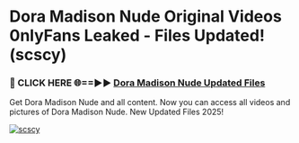 # Dora Madison Nude Original Videos 0nlyFans Leaked - Files Updated! (scscy)

<h3>🔴 CLICK HERE 🌐==►► <a href="https://tinyurl.com/52m3yx9h" rel="nofollow">Dora Madison Nude Updated Files</a></h3>

Get Dora Madison Nude and all content. Now you can access all videos and pictures of Dora Madison Nude. New Updated Files 2025!

[![scscy](https://i.imgur.com/TnHtlc8.gif)](https://tinyurl.com/52m3yx9h)
